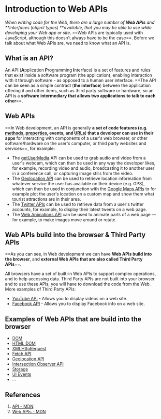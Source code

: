 # Introduction to Web APIs

_When writing code for the Web, there are a large number of **Web APIs** and **interfaces (object types) **available, that you may be able to use while developing your Web app or site_. ==Web APIs are typically used with JavaScript, although this doesn't always have to be the case==. Before we talk about what Web APIs are, we need to know what an API is.

## What is an API?

An API (**A**pplication **P**rogramming **I**nterface) is a set of features and rules that exist inside a software program (the application), enabling interaction with it through software - as opposed to a human user interface. ==The API can be seen as a simple contract (**the interface**) between the application offering it and other items, such as third party software or hardware, so an API is a **software intermediary that allows two applications to talk to each other**==.

## Web APIs

==In Web development, an API is generally **a set of code features (e.g. [methods](https://developer.mozilla.org/en-US/docs/Glossary/Method), [properties](https://developer.mozilla.org/en-US/docs/Glossary/property), events, and [URLs](https://developer.mozilla.org/en-US/docs/Glossary/URL)) that a developer can use in their apps** for interacting with components of a user's web browser, or other software/hardware on the user's computer, or third party websites and services==, for example:

- The [getUserMedia](https://developer.mozilla.org/en-US/docs/Web/API/MediaDevices/getUserMedia) API can be used to grab audio and video from a user's webcam, which can then be used in any way the developer likes, for example, recording video and audio, broadcasting it to another user in a conference call, or capturing image stills from the video.
- The [Geolocation API](https://developer.mozilla.org/en-US/docs/Web/API/Geolocation) can be used to retrieve location information from whatever service the user has available on their device (e.g. GPS), which can then be used in conjunction with the [Google Maps APIs](https://developers.google.com/maps/) to for example plot the user's location on a custom map and show them what tourist attractions are in their area.
- The [Twitter APIs](https://developer.twitter.com/en/docs) can be used to retrieve data from a user's twitter accounts, for example, to display their latest tweets on a web page.
- The [Web Animations API](https://developer.mozilla.org/en-US/docs/Web/API/Web_Animations_API) can be used to animate parts of a web page — for example, to make images move around or rotate.

## Web APIs build into the browser & Third Party APIs

==As you can see, in Web development we can have **Web APIs build into the browser**, and **external Web APIs that are also called Third Party APIs**==. 

All browsers have a set of built-in Web APIs to support complex operations, and to help accessing data. Third Party APIs are not built into your browser and to use these APIs, you will have to download the code from the Web. More examples of Third Party APIs:

- [YouTube API](https://developers.google.com/youtube/v3) - Allows you to display videos on a web site.
- [Facebook API](https://developers.facebook.com/) - Allows you to display Facebook info on a web site.

## Examples of Web APIs that are build into the browser

- [DOM](https://developer.mozilla.org/en-US/docs/Web/API/Document_Object_Model)
- [HTML DOM](https://developer.mozilla.org/en-US/docs/Web/API/HTML_DOM_API)
- [XMLHttpRequest](https://developer.mozilla.org/en-US/docs/Web/API/XMLHttpRequest)
- [Fetch API](https://developer.mozilla.org/en-US/docs/Web/API/Fetch_API)
- [Geolocation API](https://developer.mozilla.org/en-US/docs/Web/API/Geolocation_API)
- [Intersection Observer API](https://developer.mozilla.org/en-US/docs/Web/API/Intersection_Observer_API)
- [Storage](https://developer.mozilla.org/en-US/docs/Web/API/Storage_API)
- [UI Events](https://developer.mozilla.org/en-US/docs/Web/API/UI_Events)
- ...

## References

1. [API - MDN](https://developer.mozilla.org/en-US/docs/Glossary/API)
2. [Web APIs - MDN](https://developer.mozilla.org/en-US/docs/Web/API)